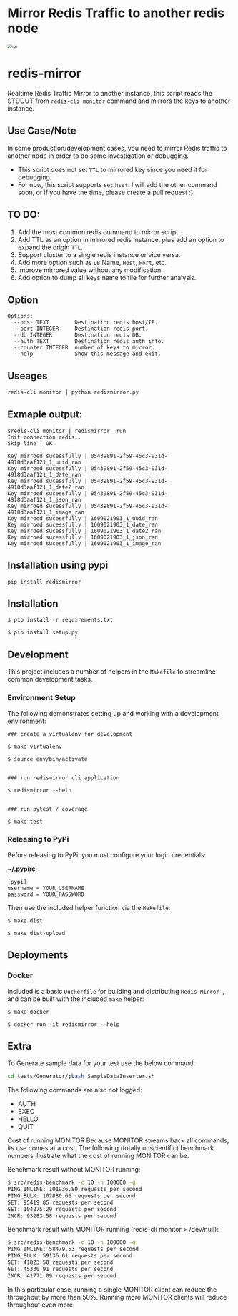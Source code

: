 # Mirror Redis Traffic to another redis node
<img src="https://raw.githubusercontent.com/alivx/redis-mirror/master/Generator/redis-mirror-logo.jpg" alt="logo" style="zoom:50%;" />


# redis-mirror
Realtime Redis Traffic Mirror to another instance, this script reads the STDOUT from `redis-cli monitor` command and mirrors the keys to another instance.

## Use Case/Note
In some production/development cases, you need to mirror Redis traffic to another node in order to do some investigation or debugging.
* This script does not set `TTL` to mirrored key since you need it for debugging.
* For now, this script supports `set`,`hset`. I will add the other command soon, or if you have the time, please create a pull request :). 



## TO DO:
1. Add the most common redis command to mirror script.
2. Add TTL as an option in mirrored redis instance, plus add an option to expand the origin `TTL`.
3. Support cluster to a single redis instance or vice versa.
4. Add more option such as `DB` Name, `Host`, `Port`, etc.
5. Improve mirrored value without any modification.
6. Add option to dump all keys name to file for further analysis.

## Option

```
Options:
  --host TEXT        Destination redis host/IP.
  --port INTEGER     Destination redis port.
  --db INTEGER       Destination redis DB.
  --auth TEXT        Destination redis auth info.
  --counter INTEGER  number of keys to mirror.
  --help             Show this message and exit.
```


## Useages
```Bash
redis-cli monitor | python redismirror.py 
```

## Exmaple output:
```
$redis-cli monitor | redismirror  run
Init connection redis..
Skip line | OK

Key mirroed sucessfully | 05439891-2f59-45c3-931d-4918d3aaf121_1_uuid_ran
Key mirroed sucessfully | 05439891-2f59-45c3-931d-4918d3aaf121_1_date_ran
Key mirroed sucessfully | 05439891-2f59-45c3-931d-4918d3aaf121_1_date2_ran
Key mirroed sucessfully | 05439891-2f59-45c3-931d-4918d3aaf121_1_json_ran
Key mirroed sucessfully | 05439891-2f59-45c3-931d-4918d3aaf121_1_image_ran
Key mirroed sucessfully | 1609021903_1_uuid_ran
Key mirroed sucessfully | 1609021903_1_date_ran
Key mirroed sucessfully | 1609021903_1_date2_ran
Key mirroed sucessfully | 1609021903_1_json_ran
Key mirroed sucessfully | 1609021903_1_image_ran
```

## Installation using pypi
```
pip install redismirror
```

## Installation

```
$ pip install -r requirements.txt

$ pip install setup.py
```

## Development

This project includes a number of helpers in the `Makefile` to streamline common development tasks.

### Environment Setup

The following demonstrates setting up and working with a development environment:

```
### create a virtualenv for development

$ make virtualenv

$ source env/bin/activate


### run redismirror cli application

$ redismirror --help


### run pytest / coverage

$ make test
```


### Releasing to PyPi

Before releasing to PyPi, you must configure your login credentials:

**~/.pypirc**:

```
[pypi]
username = YOUR_USERNAME
password = YOUR_PASSWORD
```

Then use the included helper function via the `Makefile`:

```
$ make dist

$ make dist-upload
```

## Deployments

### Docker

Included is a basic `Dockerfile` for building and distributing `Redis Mirror `,
and can be built with the included `make` helper:

```
$ make docker

$ docker run -it redismirror --help
```



## Extra
To Generate sample data for your test use the below command:
```Bash
cd tests/Generator/;bash SampleDataInserter.sh
```


The following commands are also not logged:

* AUTH
* EXEC
* HELLO
* QUIT


Cost of running MONITOR
Because MONITOR streams back all commands, its use comes at a cost. The following (totally unscientific) benchmark numbers illustrate what the cost of running MONITOR can be.

Benchmark result without MONITOR running:


```Bash
$ src/redis-benchmark -c 10 -n 100000 -q
PING_INLINE: 101936.80 requests per second
PING_BULK: 102880.66 requests per second
SET: 95419.85 requests per second
GET: 104275.29 requests per second
INCR: 93283.58 requests per second
```
Benchmark result with MONITOR running (redis-cli monitor > /dev/null):
```Bash
$ src/redis-benchmark -c 10 -n 100000 -q
PING_INLINE: 58479.53 requests per second
PING_BULK: 59136.61 requests per second
SET: 41823.50 requests per second
GET: 45330.91 requests per second
INCR: 41771.09 requests per second
```
In this particular case, running a single MONITOR client can reduce the throughput by more than 50%. Running more MONITOR clients will reduce throughput even more.
